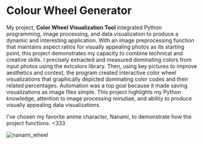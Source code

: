 # Colour Wheel Generator

My project, **Color Wheel Visualization Tool** integrated Python programming, image processing, and data visualization to produce a dynamic and interesting application. With an image preprocessing function that maintains aspect ratios for visually appealing photos as its starting point, this project demonstrates my capacity to combine technical and creative skills. I precisely extracted and measured dominating colors from input photos using the extcolors library. Then, using key pictures to improve aesthetics and context, the program created interactive color wheel visualizations that graphically depicted dominating color codes and their related percentages. Automation was a top goal because it made saving visualizations as image files simple. This project highlights my Python knowledge, attention to image processing minutiae, and ability to produce visually appealing data visualizations.

I've chosen my favorite anime character, Nanami, to demonstrate how the project functions. <333

![nanami_wheel](https://github.com/Priti19M/Colour_Wheel/assets/126398493/a5f6f0e0-3c52-439a-9510-d77232e6cceb)
